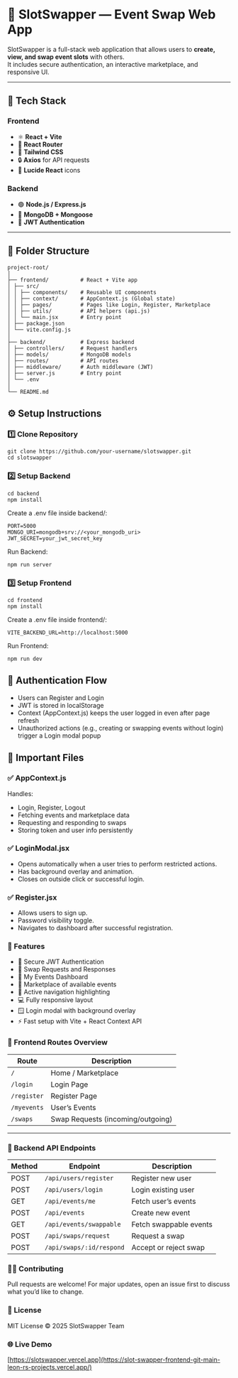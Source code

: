 # 🎯 SlotSwapper — Event Swap Web App

SlotSwapper is a full-stack web application that allows users to **create, view, and swap event slots** with others.  
It includes secure authentication, an interactive marketplace, and responsive UI.

---

## 🚀 Tech Stack

### Frontend
- ⚛️ **React + Vite**
- 🧩 **React Router**
- 🎨 **Tailwind CSS**
- 🔒 **Axios** for API requests
- 💬 **Lucide React** icons

### Backend
- 🟢 **Node.js / Express.js**
- 🧱 **MongoDB + Mongoose**
- 🔑 **JWT Authentication**

---

## 📂 Folder Structure
```
project-root/
│
├── frontend/          # React + Vite app
│ ├── src/
│ │ ├── components/    # Reusable UI components
│ │ ├── context/       # AppContext.js (Global state)
│ │ ├── pages/         # Pages like Login, Register, Marketplace
│ │ ├── utils/         # API helpers (api.js)
│ │ └── main.jsx       # Entry point
│ ├── package.json
│ └── vite.config.js
│
├── backend/           # Express backend
│ ├── controllers/     # Request handlers
│ ├── models/          # MongoDB models
│ ├── routes/          # API routes
│ ├── middleware/      # Auth middleware (JWT)
│ ├── server.js        # Entry point
│ └── .env
│
└── README.md
```

## ⚙️ Setup Instructions

### 1️⃣ Clone Repository
```
git clone https://github.com/your-username/slotswapper.git
cd slotswapper
```
### 2️⃣ Setup Backend
```
cd backend
npm install
```

Create a .env file inside backend/:
```
PORT=5000
MONGO_URI=mongodb+srv://<your_mongodb_uri>
JWT_SECRET=your_jwt_secret_key

```
Run Backend:
```
npm run server
```
### 3️⃣ Setup Frontend
```
cd frontend
npm install
```

Create a .env file inside frontend/:
```
VITE_BACKEND_URL=http://localhost:5000
```
Run Frontend:
```
npm run dev
```

## 🔑 Authentication Flow
- Users can Register and Login
- JWT is stored in localStorage
- Context (AppContext.js) keeps the user logged in even after page refresh
- Unauthorized actions (e.g., creating or swapping events without login) trigger a Login modal popup

## 🧠 Important Files
### ✅ AppContext.js
Handles:
- Login, Register, Logout
- Fetching events and marketplace data
- Requesting and responding to swaps
- Storing token and user info persistently

### ✅ LoginModal.jsx
- Opens automatically when a user tries to perform restricted actions.
- Has background overlay and animation.
- Closes on outside click or successful login.

### ✅ Register.jsx
- Allows users to sign up.
- Password visibility toggle.
- Navigates to dashboard after successful registration.

### 💅 Features
- 🔐 Secure JWT Authentication
- 🔁 Swap Requests and Responses
- 🧾 My Events Dashboard
- 🏪 Marketplace of available events
- 🧭 Active navigation highlighting
- 💻 Fully responsive layout
- 🪟 Login modal with background overlay
- ⚡ Fast setup with Vite + React Context API

### 🧭 Frontend Routes Overview

| Route        | Description                  |
|---------------|------------------------------|
| `/`           | Home / Marketplace           |
| `/login`      | Login Page                   |
| `/register`   | Register Page                |
| `/myevents`   | User’s Events                |
| `/swaps`      | Swap Requests (incoming/outgoing) |

---

### 🧰 Backend API Endpoints

| Method | Endpoint                | Description                |
|---------|--------------------------|-----------------------------|
| POST    | `/api/users/register`    | Register new user           |
| POST    | `/api/users/login`       | Login existing user         |
| GET     | `/api/events/me`         | Fetch user’s events         |
| POST    | `/api/events`            | Create new event            |
| GET     | `/api/events/swappable`  | Fetch swappable events      |
| POST    | `/api/swaps/request`     | Request a swap              |
| POST    | `/api/swaps/:id/respond` | Accept or reject swap       |

### 👩‍💻 Contributing

Pull requests are welcome!
For major updates, open an issue first to discuss what you’d like to change.

### 📜 License

MIT License © 2025 SlotSwapper Team

### 🌐 Live Demo 

[https://slotswapper.vercel.app](https://slot-swapper-frontend-git-main-leon-rs-projects.vercel.app/)
